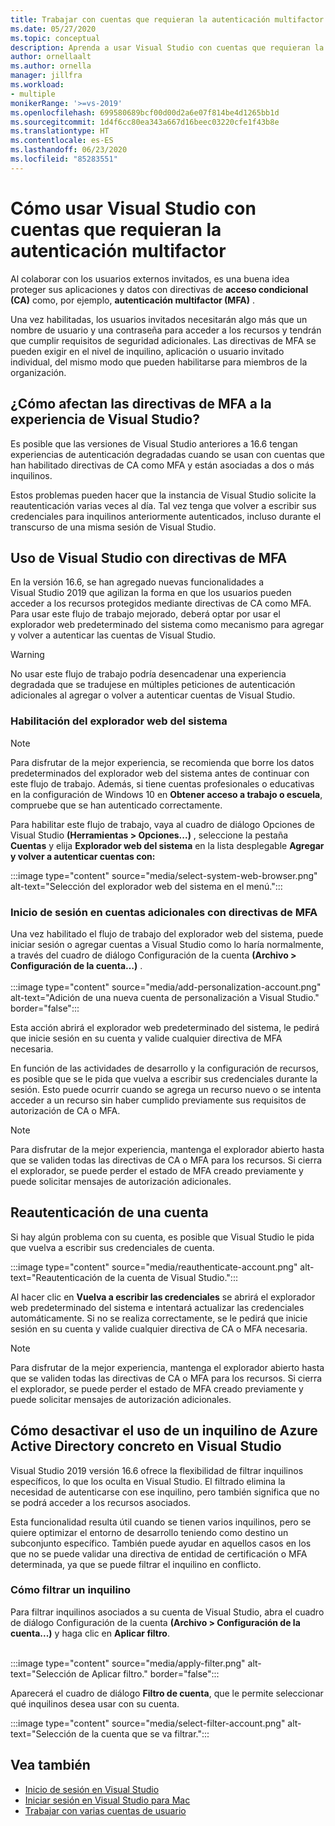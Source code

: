 ```yaml
---
title: Trabajar con cuentas que requieran la autenticación multifactor
ms.date: 05/27/2020
ms.topic: conceptual
description: Aprenda a usar Visual Studio con cuentas que requieran la autenticación multifactor
author: ornellaalt
ms.author: ornella
manager: jillfra
ms.workload:
- multiple
monikerRange: '>=vs-2019'
ms.openlocfilehash: 699580689bcf00d00d2a6e07f814be4d1265bb1d
ms.sourcegitcommit: 1d4f6cc80ea343a667d16beec03220cfe1f43b8e
ms.translationtype: HT
ms.contentlocale: es-ES
ms.lasthandoff: 06/23/2020
ms.locfileid: "85283551"
---
```

# <a name="how-to-use-visual-studio-with-accounts-that-require-multi-factor-authentication"></a>Cómo usar Visual Studio con cuentas que requieran la autenticación multifactor

Al colaborar con los usuarios externos invitados, es una buena idea proteger sus aplicaciones y datos con directivas de **acceso condicional (CA)** como, por ejemplo, **autenticación multifactor (MFA)** .  

Una vez habilitadas, los usuarios invitados necesitarán algo más que un nombre de usuario y una contraseña para acceder a los recursos y tendrán que cumplir requisitos de seguridad adicionales. Las directivas de MFA se pueden exigir en el nivel de inquilino, aplicación o usuario invitado individual, del mismo modo que pueden habilitarse para miembros de la organización. 

## <a name="how-is-the-visual-studio-experience-affected-by-mfa-policies"></a>¿Cómo afectan las directivas de MFA a la experiencia de Visual Studio?
Es posible que las versiones de Visual Studio anteriores a 16.6 tengan experiencias de autenticación degradadas cuando se usan con cuentas que han habilitado directivas de CA como MFA y están asociadas a dos o más inquilinos.

Estos problemas pueden hacer que la instancia de Visual Studio solicite la reautenticación varias veces al día. Tal vez tenga que volver a escribir sus credenciales para inquilinos anteriormente autenticados, incluso durante el transcurso de una misma sesión de Visual Studio.

## <a name="using-visual-studio-with-mfa-policies"></a>Uso de Visual Studio con directivas de MFA
En la versión 16.6, se han agregado nuevas funcionalidades a Visual Studio 2019 que agilizan la forma en que los usuarios pueden acceder a los recursos protegidos mediante directivas de CA como MFA. Para usar este flujo de trabajo mejorado, deberá optar por usar el explorador web predeterminado del sistema como mecanismo para agregar y volver a autenticar las cuentas de Visual Studio.  

> [!WARNING]
> No usar este flujo de trabajo podría desencadenar una experiencia degradada que se tradujese en múltiples peticiones de autenticación adicionales al agregar o volver a autenticar cuentas de Visual Studio. 

### <a name="enabling-system-web-browser"></a>Habilitación del explorador web del sistema

> [!NOTE] 
> Para disfrutar de la mejor experiencia, se recomienda que borre los datos predeterminados del explorador web del sistema antes de continuar con este flujo de trabajo. Además, si tiene cuentas profesionales o educativas en la configuración de Windows 10 en **Obtener acceso a trabajo o escuela**, compruebe que se han autenticado correctamente.

Para habilitar este flujo de trabajo, vaya al cuadro de diálogo Opciones de Visual Studio **(Herramientas > Opciones...)** , seleccione la pestaña **Cuentas** y elija **Explorador web del sistema** en la lista desplegable **Agregar y volver a autenticar cuentas con:** 

:::image type="content" source="media/select-system-web-browser.png" alt-text="Selección del explorador web del sistema en el menú.":::

### <a name="sign-into-additional-accounts-with-mfapolicies"></a>Inicio de sesión en cuentas adicionales con directivas de MFA 
Una vez habilitado el flujo de trabajo del explorador web del sistema, puede iniciar sesión o agregar cuentas a Visual Studio como lo haría normalmente, a través del cuadro de diálogo Configuración de la cuenta **(Archivo > Configuración de la cuenta…)** .   
</br>
:::image type="content" source="media/add-personalization-account.png" alt-text="Adición de una nueva cuenta de personalización a Visual Studio." border="false":::

Esta acción abrirá el explorador web predeterminado del sistema, le pedirá que inicie sesión en su cuenta y valide cualquier directiva de MFA necesaria.

En función de las actividades de desarrollo y la configuración de recursos, es posible que se le pida que vuelva a escribir sus credenciales durante la sesión. Esto puede ocurrir cuando se agrega un recurso nuevo o se intenta acceder a un recurso sin haber cumplido previamente sus requisitos de autorización de CA o MFA.

> [!NOTE] 
> Para disfrutar de la mejor experiencia, mantenga el explorador abierto hasta que se validen todas las directivas de CA o MFA para los recursos. Si cierra el explorador, se puede perder el estado de MFA creado previamente y puede solicitar mensajes de autorización adicionales.

## <a name="reauthenticating-an-account"></a>Reautenticación de una cuenta  
Si hay algún problema con su cuenta, es posible que Visual Studio le pida que vuelva a escribir sus credenciales de cuenta.  

:::image type="content" source="media/reauthenticate-account.png" alt-text="Reautenticación de la cuenta de Visual Studio.":::

Al hacer clic en **Vuelva a escribir las credenciales** se abrirá el explorador web predeterminado del sistema e intentará actualizar las credenciales automáticamente. Si no se realiza correctamente, se le pedirá que inicie sesión en su cuenta y valide cualquier directiva de CA o MFA necesaria.

> [!NOTE] 
> Para disfrutar de la mejor experiencia, mantenga el explorador abierto hasta que se validen todas las directivas de CA o MFA para los recursos. Si cierra el explorador, se puede perder el estado de MFA creado previamente y puede solicitar mensajes de autorización adicionales.

## <a name="how-to-opt-out-of-using-a-specific-azure-active-directory-tenant-in-visual-studio"></a>Cómo desactivar el uso de un inquilino de Azure Active Directory concreto en Visual Studio

Visual Studio 2019 versión 16.6 ofrece la flexibilidad de filtrar inquilinos específicos, lo que los oculta en Visual Studio. El filtrado elimina la necesidad de autenticarse con ese inquilino, pero también significa que no se podrá acceder a los recursos asociados. 

Esta funcionalidad resulta útil cuando se tienen varios inquilinos, pero se quiere optimizar el entorno de desarrollo teniendo como destino un subconjunto específico. También puede ayudar en aquellos casos en los que no se puede validar una directiva de entidad de certificación o MFA determinada, ya que se puede filtrar el inquilino en conflicto. 

### <a name="how-to-filter-out-a-tenant"></a>Cómo filtrar un inquilino
Para filtrar inquilinos asociados a su cuenta de Visual Studio, abra el cuadro de diálogo Configuración de la cuenta **(Archivo > Configuración de la cuenta...)** y haga clic en **Aplicar filtro**. 
</br>
</br>

:::image type="content" source="media/apply-filter.png" alt-text="Selección de Aplicar filtro." border="false":::

Aparecerá el cuadro de diálogo **Filtro de cuenta**, que le permite seleccionar qué inquilinos desea usar con su cuenta. 

:::image type="content" source="media/select-filter-account.png" alt-text="Selección de la cuenta que se va filtrar.":::

## <a name="see-also"></a>Vea también

- [Inicio de sesión en Visual Studio](signing-in-to-visual-studio.md)
- [Iniciar sesión en Visual Studio para Mac](/visualstudio/mac/signing-in)
- [Trabajar con varias cuentas de usuario](work-with-multiple-user-accounts.md)
